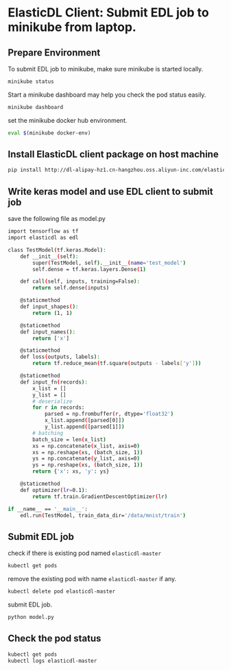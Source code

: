 # ElasticDL Client: Submit EDL job to minikube from laptop.

## Prepare Environment

To submit EDL job to minikube, make sure minikube is started locally.

```bash
minikube status
```

Start a minikube dashboard may help you check the pod status easily.

```bash
minikube dashboard
```

set the minikube docker hub environment.

```bash
eval $(minikube docker-env)
```


## Install ElasticDL client package on host machine
```bash
pip install http://dl-alipay-hz1.cn-hangzhou.oss.aliyun-inc.com/elasticdl-0.0.1-py3-none-any.whl
```


## Write keras model and use EDL client to submit job

save the following file as model.py

```bash
import tensorflow as tf
import elasticdl as edl

class TestModel(tf.keras.Model):
    def __init__(self):
        super(TestModel, self).__init__(name='test_model')
        self.dense = tf.keras.layers.Dense(1)

    def call(self, inputs, training=False):
        return self.dense(inputs)

    @staticmethod
    def input_shapes():
        return (1, 1)

    @staticmethod
    def input_names():
        return ['x']

    @staticmethod
    def loss(outputs, labels):
        return tf.reduce_mean(tf.square(outputs - labels['y']))

    @staticmethod
    def input_fn(records):
        x_list = []
        y_list = []
        # deserialize
        for r in records:
            parsed = np.frombuffer(r, dtype='float32')
            x_list.append([parsed[0]])
            y_list.append([parsed[1]])
        # batching
        batch_size = len(x_list)
        xs = np.concatenate(x_list, axis=0)
        xs = np.reshape(xs, (batch_size, 1))
        ys = np.concatenate(y_list, axis=0)
        ys = np.reshape(xs, (batch_size, 1))
        return {'x': xs, 'y': ys}

    @staticmethod
    def optimizer(lr=0.1):
        return tf.train.GradientDescentOptimizer(lr)

if __name__ == '__main__':
    edl.run(TestModel, train_data_dir='/data/mnist/train')
```

## Submit EDL job

check if there is existing pod named `elasticdl-master`

```bash
kubectl get pods
```

remove the existing pod with name `elasticdl-master` if any.

```bash
kubectl delete pod elasticdl-master
```

submit EDL job.

```bash
python model.py

```

## Check the pod status

```bash
kubectl get pods
kubectl logs elasticdl-master
```
